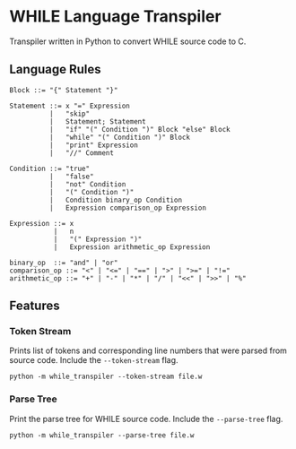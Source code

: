 # WHILE Language Transpiler

Transpiler written in Python to convert WHILE source code to C.

## Language Rules

```
Block ::= "{" Statement "}"

Statement ::= x "=" Expression
          |   "skip"
          |   Statement; Statement
          |   "if" "(" Condition ")" Block "else" Block
          |   "while" "(" Condition ")" Block
          |   "print" Expression
          |   "//" Comment

Condition ::= "true"
          |   "false"
          |   "not" Condition
          |   "(" Condition ")"
          |   Condition binary_op Condition
          |   Expression comparison_op Expression

Expression ::= x
           |   n
           |   "(" Expression ")"
           |   Expression arithmetic_op Expression

binary_op  ::= "and" | "or"
comparison_op ::= "<" | "<=" | "==" | ">" | ">=" | "!="
arithmetic_op ::= "+" | "-" | "*" | "/" | "<<" | ">>" | "%"
```

## Features

### Token Stream

Prints list of tokens and corresponding line numbers that were parsed from source code. Include the `--token-stream` flag.
```
python -m while_transpiler --token-stream file.w
```


### Parse Tree

Print the parse tree for WHILE source code. Include the `--parse-tree` flag.
```
python -m while_transpiler --parse-tree file.w
```

